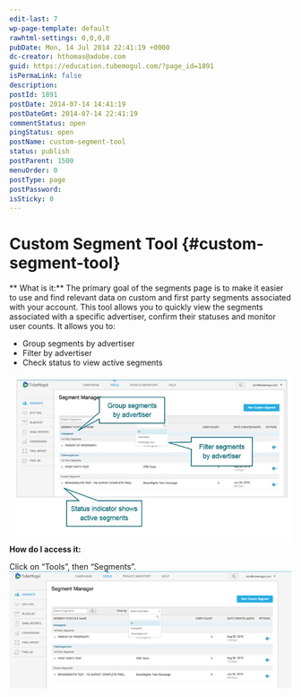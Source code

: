 ```yaml
---
edit-last: 7
wp-page-template: default
rawhtml-settings: 0,0,0,0
pubDate: Mon, 14 Jul 2014 22:41:19 +0000
dc-creator: hthomas@adobe.com
guid: https://education.tubemogul.com/?page_id=1891
isPermaLink: false
description: 
postId: 1891
postDate: 2014-07-14 14:41:19
postDateGmt: 2014-07-14 22:41:19
commentStatus: open
pingStatus: open
postName: custom-segment-tool
status: publish
postParent: 1500
menuOrder: 0
postType: page
postPassword: 
isSticky: 0
---
```


# Custom Segment Tool {#custom-segment-tool}

** What is it:**
The primary goal of the segments page is to make it easier to use and find relevant data on custom and first party segments associated with your account. This tool allows you to quickly view the segments associated with a specific advertiser, confirm their statuses and monitor user counts. It allows you to:

* Group segments by advertiser
* Filter by advertiser
* Check status to view active segments

[ ![Custom segments](assets/custom-segments.jpg)](assets/custom-segments.jpg)   
**How do I access it:**
  
Click on “Tools”, then “Segments”. [ ![Custom segments 2](assets/custom-segments-2.png)](assets/custom-segments-2.png) 